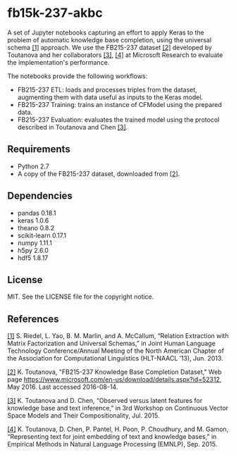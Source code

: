 # fb15k-237-akbc

A set of Jupyter notebooks capturing an effort to apply Keras to the
problem of automatic knowledge base completion, using the universal
schema [[1]](http://www.riedelcastro.org//publications/papers/riedel13relation.pdf)
approach. We use the FB215-237 dataset [[2]](https://www.microsoft.com/en-us/download/details.aspx?id=52312)
developed by Toutanova and her collaborators [[3]](https://www.microsoft.com/en-us/research/wp-content/uploads/2016/02/main_cvsc2015.pdf),
[[4]](https://www.microsoft.com/en-us/research/wp-content/uploads/2016/02/emnlp2015kgtext.pdf) at Microsoft Research to
evaluate the implementation's performance.

The notebooks provide the following workflows:

* FB215-237 ETL: loads and processes triples from the dataset, augmenting them with data useful as inputs to the Keras model.
* FB215-237 Training: trains an instance of CFModel using the prepared data.
* FB215-237 Evaluation: evaluates the trained model using the protocol described in Toutanova and Chen [[3]](https://www.microsoft.com/en-us/research/wp-content/uploads/2016/02/main_cvsc2015.pdf).

## Requirements

* Python 2.7
* A copy of the FB215-237 dataset, downloaded from [[2]](https://www.microsoft.com/en-us/download/details.aspx?id=52312).

## Dependencies

* pandas 0.18.1
* keras 1.0.6
* theano 0.8.2
* scikit-learn 0.17.1
* numpy 1.11.1
* h5py 2.6.0  
* hdf5 1.8.17

## License

MIT. See the LICENSE file for the copyright notice.

## References

[[1]](http://www.riedelcastro.org//publications/papers/riedel13relation.pdf) S. Riedel, L. Yao, B. M. Marlin, and A. McCallum, “Relation Extraction with Matrix Factorization and Universal Schemas,” in Joint Human Language Technology Conference/Annual Meeting of the North American Chapter of the Association for Computational Linguistics (HLT-NAACL ’13), Jun. 2013.

[[2]](https://www.microsoft.com/en-us/download/details.aspx?id=52312) K. Toutanova, "FB215-237 Knowledge Base Completion Dataset," Web page https://www.microsoft.com/en-us/download/details.aspx?id=52312, May 2016. Last accessed 2016-08-14.

[[3]](https://www.microsoft.com/en-us/research/wp-content/uploads/2016/02/main_cvsc2015.pdf) K. Toutanova and D. Chen, “Observed versus latent features for knowledge base and text inference,” in 3rd Workshop on Continuous Vector Space Models and Their Compositionality, Jul. 2015.

[[4]](https://www.microsoft.com/en-us/research/wp-content/uploads/2016/02/emnlp2015kgtext.pdf) K. Toutanova, D. Chen, P. Pantel, H. Poon, P. Choudhury, and M. Gamon, “Representing text for joint embedding of text and knowledge bases,” in Empirical Methods in Natural Language Processing (EMNLP), Sep. 2015.
